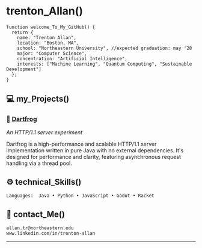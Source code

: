 # trenton_Allan()

```
function welcome_To_My_GitHub() {
  return {
    name: "Trenton Allan",
    location: "Boston, MA",
    school: "Northeastern University", //expected graduation: may '28
    major: "Computer Science",
    concentration: "Artificial Intelligence",
    interests: ["Machine Learning", "Quantum Computing", "Sustainable Development"]
  };
}
```

## 💻 my_Projects()

### 🐸 [Dartfrog](https://github.com/trentonallan/dartfrog-java)
*An HTTP/1.1 server experiment*

Dartfrog is a high-performance and scalable HTTP/1.1 server implementation written in pure Java with no external dependencies. It's designed for performance and clarity, featuring asynchronous request handling via a thread pool.

## ⚙️ technical_Skills()

```
Languages:  Java • Python • JavaScript • Godot • Racket
```

## 👋 contact_Me()

```
allan.tr@northeastern.edu
www.linkedin.com/in/trenton-allan
```

---
